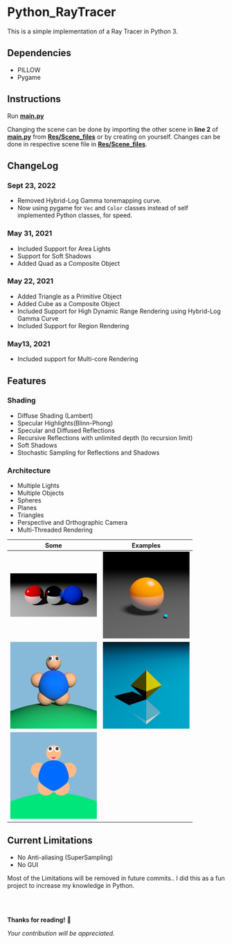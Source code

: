 # Python_RayTracer

This is a simple implementation of a Ray Tracer in Python 3.

## Dependencies
* PILLOW
* Pygame

## Instructions
Run __[main.py](main.py)__

Changing the scene can be done by importing the other scene in __line 2__ of __[main.py](main.py)__ from __[Res/Scene_files](Res/Scene_files)__ or by creating on yourself. Changes can be done in respective scene file in __[Res/Scene_files](Res/Scene_files)__.

## ChangeLog

### Sept 23, 2022
* Removed Hybrid-Log Gamma tonemapping curve.
* Now using pygame for ```Vec``` and ```Color``` classes instead of self implemented Python classes, for speed.
### May 31, 2021
* Included Support for Area Lights
* Support for Soft Shadows
* Added Quad as a Composite Object

### May 22, 2021 
* Added Triangle as a Primitive Object
* Added Cube as a Composite Object
* Included Support for High Dynamic Range Rendering using Hybrid-Log Gamma Curve
* Included Support for Region Rendering

### May13, 2021
* Included support for Multi-core Rendering

## Features
### Shading
* Diffuse Shading (Lambert)
* Specular Highlights(Blinn-Phong)
* Specular and Diffused Reflections
* Recursive Reflections with unlimited depth (to recursion limit)
* Soft Shadows
* Stochastic Sampling for Reflections and Shadows

### Architecture
* Multiple Lights
* Multiple Objects
* Spheres
* Planes
* Triangles
* Perspective and Orthographic Camera
* Multi-Threaded Rendering


| Some  | Examples |
| ------------- | ------------- |
|<img src="Imgs/AllFeatures_53.46111607551575.png" width="200"/>|<img src="Imgs/AreaLight_Test_1586.15s.png" width="200"/>|
|<img src="Imgs/Teddy(Diffused%20Reflections)_6242.99s.png" width="200"/>|<img src="Imgs/Diamond(Triangle%20test)_310.76.png" width="200"/>|
|<img src="Imgs/Teddy(2D)_101.68s.png" width="200"/>||

## Current Limitations
* No Anti-aliasing (SuperSampling)
* No GUI


Most of the Limitations will be removed in future commits..
I did this as a fun project to increase my knowledge in Python.

</br>
</br>

__Thanks for reading!__ 🙂

*Your contribution will be appreciated.*